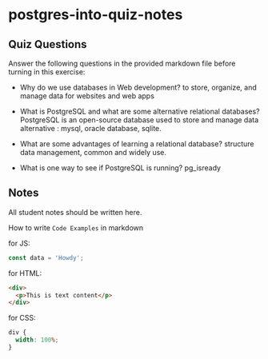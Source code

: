 # postgres-into-quiz-notes

## Quiz Questions

Answer the following questions in the provided markdown file before turning in this exercise:

- Why do we use databases in Web development?
  to store, organize, and manage data for websites and web apps

- What is PostgreSQL and what are some alternative relational databases?
  PostgreSQL is an open-source database used to store and manage data
  alternative : mysql, oracle database, sqlite.

- What are some advantages of learning a relational database?
  structure data management, common and widely use.

- What is one way to see if PostgreSQL is running?
  pg_isready

## Notes

All student notes should be written here.

How to write `Code Examples` in markdown

for JS:

```javascript
const data = 'Howdy';
```

for HTML:

```html
<div>
  <p>This is text content</p>
</div>
```

for CSS:

```css
div {
  width: 100%;
}
```
